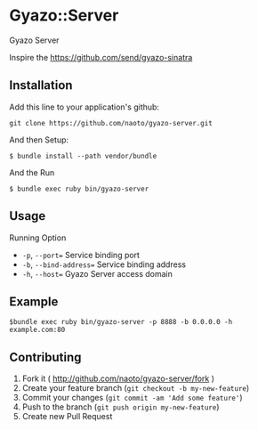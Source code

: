 # Gyazo::Server

Gyazo Server

Inspire the https://github.com/send/gyazo-sinatra

## Installation

Add this line to your application's github:

    git clone https://github.com/naoto/gyazo-server.git

And then Setup:

    $ bundle install --path vendor/bundle


And the Run

    $ bundle exec ruby bin/gyazo-server

## Usage

Running Option

 - `-p`, `--port=` Service binding port
 - `-b`, `--bind-address=` Service binding address
 - `-h`, `--host=` Gyazo Server access domain

## Example

 ```shell
 $bundle exec ruby bin/gyazo-server -p 8888 -b 0.0.0.0 -h example.com:80
 ```

## Contributing

1. Fork it ( http://github.com/naoto/gyazo-server/fork )
2. Create your feature branch (`git checkout -b my-new-feature`)
3. Commit your changes (`git commit -am 'Add some feature'`)
4. Push to the branch (`git push origin my-new-feature`)
5. Create new Pull Request
